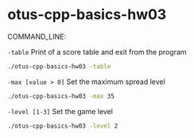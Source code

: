 # otus-cpp-basics-hw03
COMMAND_LINE:

`-table`
Print of a score table and exit from the program
```sh
./otus-cpp-basics-hw03 -table
```

`-max [value > 0]`
Set the maximum spread level
```sh
./otus-cpp-basics-hw03 -max 35
```

`-level [1-3]`
Set the game level
```sh
./otus-cpp-basics-hw03 -level 2
```
    
